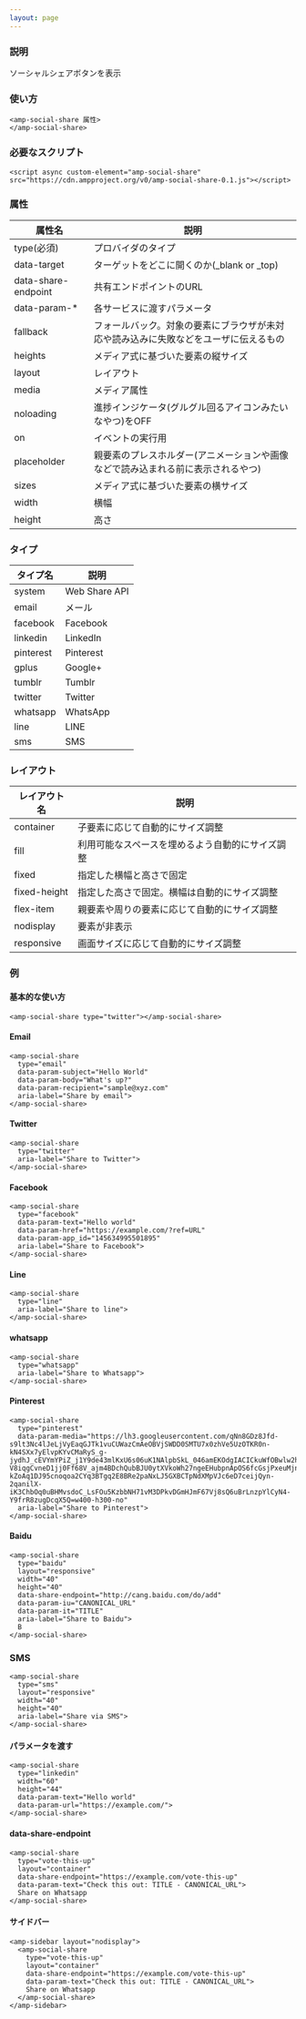 ```yaml
---
layout: page
---
```


### 説明

ソーシャルシェアボタンを表示

### 使い方

    <amp-social-share 属性>
    </amp-social-share>

### 必要なスクリプト

    <script async custom-element="amp-social-share" src="https://cdn.ampproject.org/v0/amp-social-share-0.1.js"></script>

### 属性

| 属性名              | 説明                                                   |
|---------------------|--------------------------------------------------------|
| type(必須)          | プロバイダのタイプ                                              |
| data-target         | ターゲットをどこに開くのか(\_blank or \_top)                        |
| data-share-endpoint | 共有エンドポイントのURL                                        |
| data-param-\*       | 各サービスに渡すパラメータ                                        |
| fallback            | フォールバック。対象の要素にブラウザが未対応や読み込みに失敗などをユーザに伝えるもの |
| heights             | メディア式に基づいた要素の縦サイズ                                 |
| layout              | レイアウト                                                  |
| media               | メディア属性                                               |
| noloading           | 進捗インジケータ(グルグル回るアイコンみたいなやつ)をOFF                      |
| on                  | イベントの実行用                                            |
| placeholder         | 親要素のプレスホルダー(アニメーションや画像などで読み込まれる前に表示されるやつ)    |
| sizes               | メディア式に基づいた要素の横サイズ                                 |
| width               | 横幅                                                   |
| height              | 高さ                                                    |

### タイプ

| タイプ名     | 説明          |
|-----------|---------------|
| system    | Web Share API |
| email     | メール           |
| facebook  | Facebook      |
| linkedin  | LinkedIn      |
| pinterest | Pinterest     |
| gplus     | Google+       |
| tumblr    | Tumblr        |
| twitter   | Twitter       |
| whatsapp  | WhatsApp      |
| line      | LINE          |
| sms       | SMS           |

### レイアウト

| レイアウト名      | 説明                               |
|--------------|----------------------------------|
| container    | 子要素に応じて自動的にサイズ調整          |
| fill         | 利用可能なスペースを埋めるよう自動的にサイズ調整 |
| fixed        | 指定した横幅と高さで固定                |
| fixed-height | 指定した高さで固定。横幅は自動的にサイズ調整 |
| flex-item    | 親要素や周りの要素に応じて自動的にサイズ調整 |
| nodisplay    | 要素が非表示                        |
| responsive   | 画面サイズに応じて自動的にサイズ調整         |

### 例

#### 基本的な使い方

    <amp-social-share type="twitter"></amp-social-share>

#### Email

    <amp-social-share
      type="email"
      data-param-subject="Hello World"
      data-param-body="What's up?"
      data-param-recipient="sample@xyz.com"
      aria-label="Share by email">
    </amp-social-share>

#### Twitter

    <amp-social-share
      type="twitter"
      aria-label="Share to Twitter">
    </amp-social-share>

#### Facebook

    <amp-social-share
      type="facebook"
      data-param-text="Hello world"
      data-param-href="https://example.com/?ref=URL"
      data-param-app_id="145634995501895"
      aria-label="Share to Facebook">
    </amp-social-share>

#### Line

    <amp-social-share
      type="line"
      aria-label="Share to line">
    </amp-social-share>

#### whatsapp

    <amp-social-share
      type="whatsapp"
      aria-label="Share to Whatsapp">
    </amp-social-share>

#### Pinterest

    <amp-social-share
      type="pinterest"
      data-param-media="https://lh3.googleusercontent.com/qNn8GDz8Jfd-s9lt3Nc4lJeLjVyEaqGJTk1vuCUWazCmAeOBVjSWDD0SMTU7x0zhVe5UzOTKR0n-kN4SXx7yElvpKYvCMaRyS_g-jydhJ_cEVYmYPiZ_j1Y9de43mlKxU6s06uK1NAlpbSkL_046amEKOdgIACICkuWfOBwlw2hUDfjPOWskeyMrcTu8XOEerCLuVqXugG31QC345hz3lUyOlkdT9fMYVUynSERGNzHba7bXMOxKRe3izS5DIWUgJs3oeKYqA-V8iqgCvneD1jj0Ff68V_ajm4BDchQubBJU0ytXVkoWh27ngeEHubpnApOS6fcGsjPxeuMjnzAUtoTsiXz2FZi1mMrxrblJ-kZoAq1DJ95cnoqoa2CYq3BTgq2E8BRe2paNxLJ5GXBCTpNdXMpVJc6eD7ceijQyn-2qanilX-iK3ChbOq0uBHMvsdoC_LsFOu5KzbbNH71vM3DPkvDGmHJmF67Vj8sQ6uBrLnzpYlCyN4-Y9frR8zugDcqX5Q=w400-h300-no"
      aria-label="Share to Pinterest">
    </amp-social-share>

#### Baidu

    <amp-social-share
      type="baidu"
      layout="responsive"
      width="40"
      height="40"
      data-share-endpoint="http://cang.baidu.com/do/add"
      data-param-iu="CANONICAL_URL"
      data-param-it="TITLE"
      aria-label="Share to Baidu">
      B
    </amp-social-share>

### SMS

    <amp-social-share
      type="sms"
      layout="responsive"
      width="40"
      height="40"
      aria-label="Share via SMS">
    </amp-social-share>

#### パラメータを渡す

    <amp-social-share
      type="linkedin"
      width="60"
      height="44"
      data-param-text="Hello world"
      data-param-url="https://example.com/">
    </amp-social-share>

#### data-share-endpoint

    <amp-social-share
      type="vote-this-up"
      layout="container"
      data-share-endpoint="https://example.com/vote-this-up"
      data-param-text="Check this out: TITLE - CANONICAL_URL">
      Share on Whatsapp
    </amp-social-share>

#### サイドバー

    <amp-sidebar layout="nodisplay">
      <amp-social-share
        type="vote-this-up"
        layout="container"
        data-share-endpoint="https://example.com/vote-this-up"
        data-param-text="Check this out: TITLE - CANONICAL_URL">
        Share on Whatsapp
      </amp-social-share>
    </amp-sidebar>
